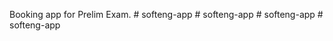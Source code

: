 Booking app for Prelim Exam.
#   s o f t e n g - a p p  
 #   s o f t e n g - a p p  
 #   s o f t e n g - a p p  
 #   s o f t e n g - a p p  
 